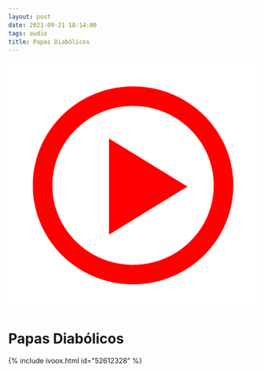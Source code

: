 ```yaml
---
layout: post
date: 2021-09-21 18:14:00
tags: audio
title: Papas Diabólicos
---
```

![Play](/images/play.png)
# Papas Diabólicos
{% include ivoox.html id="52612328" %}